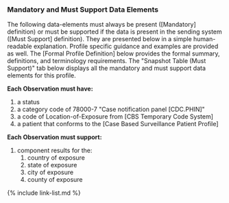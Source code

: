 ### Mandatory and Must Support Data Elements

The following data-elements must always be present ([Mandatory] definition) or must be supported if the data is present in the sending system ([Must Support] definition). They are presented below in a simple human-readable explanation. Profile specific guidance and examples are provided as well.  The [Formal Profile Definition] below provides the  formal summary, definitions, and terminology requirements.  The "Snapshot Table (Must Support)" tab below displays all the mandatory and must support data elements for this profile.

**Each Observation must have:**

1. a status
1. a category code of 78000-7 "Case notification panel [CDC.PHIN]"
1. a code of Location-of-Exposure from [CBS Temporary Code System]
1. a patient that conforms to the [Case Based Surveillance Patient Profile]

**Each Observation must support:**

1.  component results for the:
    1. country of exposure
    1. state of exposure
    1. city of exposure
    1. county of exposure

{% include link-list.md %}